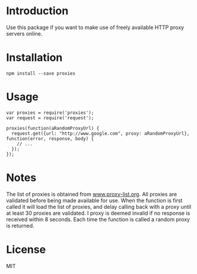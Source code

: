 # Introduction

Use this package if you want to make use of freely available HTTP proxy servers online.

# Installation

    npm install --save proxies

# Usage

    var proxies = require('proxies');
    var request = require('request');

    proxies(function(aRandomProxyUrl) {
      request.get({url: "http://www.google.com", proxy: aRandomProxyUrl}, function(error, response, body) {
        // ...
      });
    });

# Notes

The list of proxies is obtained from www.proxy-list.org. All proxies are validated before being made available for use. When the function is first called it will load the list of proxies, and delay calling back with a proxy until at least 30 proxies are validated. I proxy is deemed invalid if no response is received within 8 seconds. Each time the function is called a random proxy is returned.

# License

MIT
